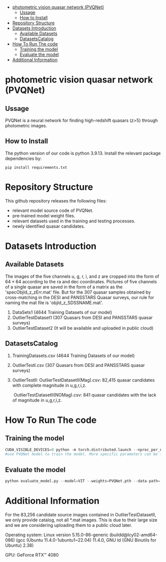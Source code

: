 - [photometric vision quasar network (PVQNet)](#photometric-vision-quasar-network--pvqnet-)
  * [Ussage](#ussage)
  * [How to Install](#how-to-install)
- [Repository Structure](#repository-structure)
- [Datasets Introduction](#datasets-introduction)
  * [Available Datasets](#available-datasets)
  * [DatasetsCatalog](#datasetscatalog)
- [How To Run The code](#how-to-run-the-code)
  * [Training the model](#training-the-model)
  * [Evaluate the model](#evaluate-the-model)
- [Additional Information](#additional-information)








# photometric vision quasar network (PVQNet)

## Ussage

PVQNet is a neural network for finding high-redshift quasars (z>5) through photometric images. 

## How to Install

The python version of our code is python 3.9.13. Install the relevant package dependencies by:

```
pip install requirements.txt
```

# Repository Structure

This github repository releases the following files:

- relevant model source code of PVQNet.
- pre-trained model weight files.
- relevant datasets used in the training and testing processes.
- newly identified quasar candidates.

# Datasets Introduction

## Available Datasets

The images of the five channels u, g, r, i, and z are cropped into the form of $64 \times 64$  according to the ra and dec coordinates. Pictures of five channels of a single quasar are saved in the form of a matrix as the 'specObjId_z_zErr.mat' file. But for the 307 quasar samples obtained by cross-matching in the DESI and PANSSTARS Quasar surveys, our rule for naming the mat file is 'objId_z_SDSSNAME.mat'.

1. DataSets1 (4644 Training Datasets of our model)
2. OutlierTestDataset1 (307 Quasars from DESI and PANSSTARS quasar surveys)
3. OutlierTestDataset2 (It will be available and uploaded in public cloud)

## DatasetsCatalog

1. TrainingDatasets.csv (4644 Training Datasets of our model)

2. OutlierTestI.csv (307 Quasars from DESI and PANSSTARS quasar surveys)

3. OutlierTestII:  OutlierTestDatasetII(Mag).csv: 82,415 quasar candidates with complete magnitude in u,g,r,i,z.

   ​                         OutlierTestDatasetII(NOMag).csv: 841 quasar candidates with the lack of magnitude in u,g,r,i,z.



# How To Run The code



## Training the model

```python
CUDA_VISIBLE_DEVICES=0 python -m torch.distributed.launch --nproc_per_node=1 --use_env gpu_train.py --model=VIT --data-path=../DataSets/DataSets1/
#use PVQNet model to train the model. More specific parameters can be found in detailed in gpu_train.py. ‘CUDA_VISIBLE_DEVICE=[id]’ means to specific GPU ID, nproc_per_node means to the number of GPUS that you want to use. './weights' will reserve the trained model weights, while './log' output the logs during the PVQNet training.

```

## Evaluate the model

```python
python evaluate_model.py --model=VIT --weights=PVQNet.pth --data-path=../DataSets/OutlierTestDataset1/
```

 

# Additional Information

For the 83,256 candidate source images contained in OutlierTestDatasetII, we only provide catalog, not all *.mat images. This is due to their large size and we are considering uploading them to a public cloud later.

Operating system: Linux version 5.15.0-86-generic (buildd@lcy02-amd64-086) (gcc (Ubuntu 11.4.0-1ubuntu1~22.04) 11.4.0, GNU ld (GNU Binutils for Ubuntu) 2.38)

GPU: GeForce RTX™ 4080















